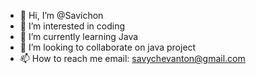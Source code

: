- 👋 Hi, I’m @Savichon
- 👀 I’m interested in coding
- 🌱 I’m currently learning Java
- 💞️ I’m looking to collaborate on java project
- 📫 How to reach me email: savychevanton@gmail.com

<!---
Savichon/Savichon is a ✨ special ✨ repository because its `README.md` (this file) appears on your GitHub profile.
You can click the Preview link to take a look at your changes.
--->
